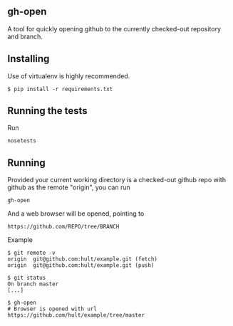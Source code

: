 ## gh-open

A tool for quickly opening github to the currently checked-out repository
and branch.

## Installing ##

Use of virtualenv is highly recommended.

    $ pip install -r requirements.txt

## Running the tests ##

Run

    nosetests

## Running ##

Provided your current working directory is a checked-out github repo
with github as the remote "origin", you can run

    gh-open

And a web browser will be opened, pointing to

    https://github.com/REPO/tree/BRANCH

Example

    $ git remote -v
    origin  git@github.com:hult/example.git (fetch)
    origin  git@github.com:hult/example.git (push)

    $ git status
    On branch master
    [...]

    $ gh-open
    # Browser is opened with url https://github.com/hult/example/tree/master
